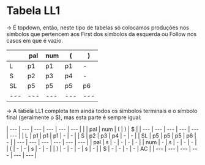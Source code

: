 # Tabela LL1

-> É topdown, então, neste tipo de tabelas só colocamos produções nos símbolos que pertencem aos First dos símbolos da esquerda ou Follow nos casos em que é vazio.

|     | pal | num | (   | )   |
| --- | --- | --- | --- | --- |
| L   | p1  | p1  | p1  | -   |
| S   | p2  | p3  | p4  | -   |
| SL  | p5  | p5  | p5  | p6  |
| --- | --- | --- | --- | --- |

-> A tabela LL1 completa tem ainda todos os símbolos terminais e o símbolo final (geralmente o $), mas esta parte é sempre igual:

| --- | --- | --- | --- | --- | --- |
|     | pal | num | (   | )   | $   |
| --- | --- | --- | --- | --- | --- |
| L   | p1  | p1  | p1  | -   | -   |
| S   | p2  | p3  | p4  | -   | -   |
| SL  | p5  | p5  | p5  | p6  | -   |
| --- | --- | --- | --- | --- | --- |
| pal | s   | -   | -   | -   | -   |
| num | -   | s   | -   | -   | -   |
| (   | -   | -   | s   | -   | -   |
| )   | -   | -   | -   | s   | -   |
| $   | -   | -   | -   | -   | AC  |
| --- | --- | --- | --- | --- | --- |
